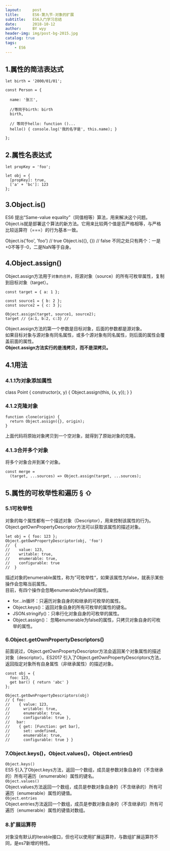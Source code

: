 ```yaml
---
layout:     post   				
title:      ES6-第九节-对象的扩展
subtitle:   ES6入门学习总结  
date:       2018-10-12			
author:     BY wyy						
header-img: img/post-bg-2015.jpg 	
catalog: true 					
tags:					
    - ES6
---
```

## 1.属性的简洁表达式
```
let birth = '2000/01/01';

const Person = {

  name: '张三',

  //等同于birth: birth
  birth,

  // 等同于hello: function ()...
  hello() { console.log('我的名字是', this.name); }

};
```

## 2.属性名表达式
```
let propKey = 'foo';

let obj = {
  [propKey]: true,
  ['a' + 'bc']: 123
};
```
## 3.Object.is()
ES6 提出“Same-value equality”（同值相等）算法，用来解决这个问题。Object.is就是部署这个算法的新方法。它用来比较两个值是否严格相等，与严格比较运算符（===）的行为基本一致。

Object.is('foo', 'foo')
// true
Object.is({}, {})
// false
不同之处只有两个：一是+0不等于-0，二是NaN等于自身。

## 4.Object.assign()
Object.assign方法用于`对象的合并`，将源对象（source）的所有可枚举属性，复制到目标对象（target）。
```
const target = { a: 1 };

const source1 = { b: 2 };
const source2 = { c: 3 };

Object.assign(target, source1, source2);
target // {a:1, b:2, c:3} //
```
Object.assign方法的第一个参数是目标对象，后面的参数都是源对象。  
如果目标对象与源对象有同名属性，或多个源对象有同名属性，则后面的属性会覆盖前面的属性。  
**Object.assign方法实行的是浅拷贝，而不是深拷贝。**
## 4.1用法
### 4.1.1为对象添加属性

class Point {
  constructor(x, y) {
    Object.assign(this, {x, y});
  }
}

### 4.1.2克隆对象
```
function clone(origin) {
  return Object.assign({}, origin);
}
```
上面代码将原始对象拷贝到一个空对象，就得到了原始对象的克隆。

### 4.1.3合并多个对象

将多个对象合并到某个对象。
```
const merge =
  (target, ...sources) => Object.assign(target, ...sources);
```

## 5.属性的可枚举性和遍历 § ⇧
### 5.1可枚举性
对象的每个属性都有一个描述对象（Descriptor），用来控制该属性的行为。Object.getOwnPropertyDescriptor方法可以获取该属性的描述对象。
```
let obj = { foo: 123 };
Object.getOwnPropertyDescriptor(obj, 'foo')
//  {
//    value: 123,
//    writable: true,
//    enumerable: true,
//    configurable: true
//  }
```
描述对象的enumerable属性，称为”可枚举性“，如果该属性为false，就表示某些操作会忽略当前属性。  
目前，有四个操作会忽略enumerable为false的属性。  

- for...in循环：只遍历对象自身的和继承的可枚举的属性。
- Object.keys()：返回对象自身的所有可枚举的属性的键名。
- JSON.stringify()：只串行化对象自身的可枚举的属性。
- Object.assign()： 忽略enumerable为false的属性，只拷贝对象自身的可枚举的属性。

### 6.Object.getOwnPropertyDescriptors()
前面说过，Object.getOwnPropertyDescriptor方法会返回某个对象属性的描述对象（descriptor）。ES2017 引入了Object.getOwnPropertyDescriptors方法，返回指定对象所有自身属性（非继承属性）的描述对象。
```
const obj = {
  foo: 123,
  get bar() { return 'abc' }
};

Object.getOwnPropertyDescriptors(obj)
// { foo:
//    { value: 123,
//      writable: true,
//      enumerable: true,
//      configurable: true },
//   bar:
//    { get: [Function: get bar],
//      set: undefined,
//      enumerable: true,
//      configurable: true } }
```

### 7.Object.keys()，Object.values()，Object.entries()
`Object.keys()`  
ES5 引入了Object.keys方法，返回一个数组，成员是参数对象自身的（不含继承的）所有可遍历（enumerable）属性的键名。    
`Object.values() `    
Object.values方法返回一个数组，成员是参数对象自身的（不含继承的）所有可遍历（enumerable）属性的键值。    
`Object.entries `  
Object.entries方法返回一个数组，成员是参数对象自身的（不含继承的）所有可遍历（enumerable）属性的键值对数组。  

### 8.扩展运算符
对象没有默认的Iterable接口，但也可以使用扩展运算符，与数组扩展运算符不同，是es7新增的特性。
